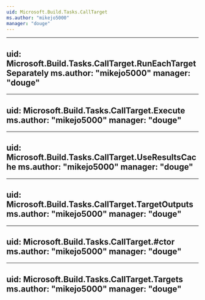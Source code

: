 ```yaml
---
uid: Microsoft.Build.Tasks.CallTarget
ms.author: "mikejo5000"
manager: "douge"
---
```


---
uid: Microsoft.Build.Tasks.CallTarget.RunEachTargetSeparately
ms.author: "mikejo5000"
manager: "douge"
---

---
uid: Microsoft.Build.Tasks.CallTarget.Execute
ms.author: "mikejo5000"
manager: "douge"
---

---
uid: Microsoft.Build.Tasks.CallTarget.UseResultsCache
ms.author: "mikejo5000"
manager: "douge"
---

---
uid: Microsoft.Build.Tasks.CallTarget.TargetOutputs
ms.author: "mikejo5000"
manager: "douge"
---

---
uid: Microsoft.Build.Tasks.CallTarget.#ctor
ms.author: "mikejo5000"
manager: "douge"
---

---
uid: Microsoft.Build.Tasks.CallTarget.Targets
ms.author: "mikejo5000"
manager: "douge"
---
